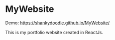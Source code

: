 # MyWebsite

Demo: https://shankydoodle.github.io/MyWebsite/

This is my portfolio website created in ReactJs.
